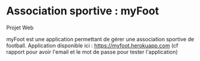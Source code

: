 # Association sportive : myFoot

Projet Web

myFoot est une application permettant de gérer une association sportive de football.
Application disponible ici : https://myfoot.herokuapp.com
(cf rapport pour avoir l'email et le mot de passe pour tester l'application)
